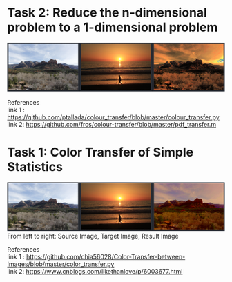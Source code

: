 # Task 2: Reduce the n-dimensional problem to a 1-dimensional problem
![Result1](resulttask2.png)

References  
link 1 : https://github.com/ptallada/colour_transfer/blob/master/colour_transfer.py  
link 2:  https://github.com/frcs/colour-transfer/blob/master/pdf_transfer.m  




# Task 1: Color Transfer of Simple Statistics

![Result1](result1.png)
From left to right: Source Image, Target Image, Result Image  

References  
link 1 : https://github.com/chia56028/Color-Transfer-between-Images/blob/master/color_transfer.py  
link 2: https://www.cnblogs.com/likethanlove/p/6003677.html